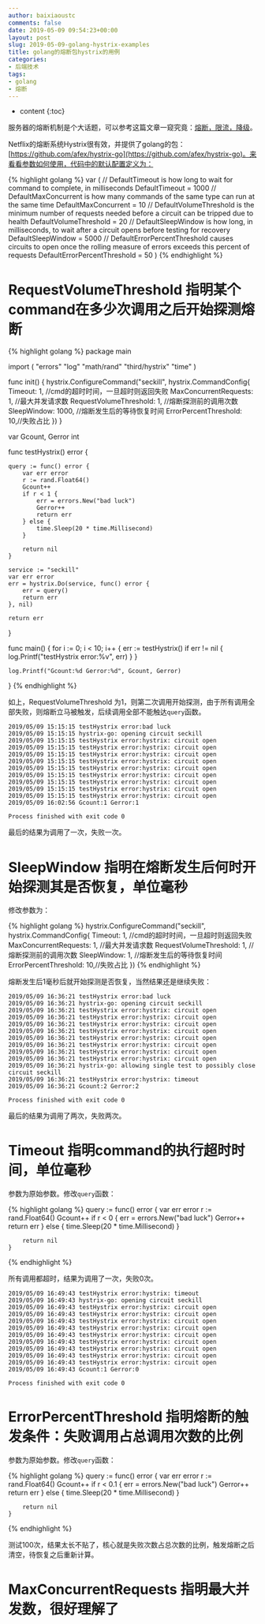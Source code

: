 ```yaml
---
author: baixiaoustc
comments: false
date: 2019-05-09 09:54:23+00:00
layout: post
slug: 2019-05-09-golang-hystrix-examples
title: golang的熔断包hystrix的用例
categories:
- 后端技术
tags:
- golang 
- 熔断
---
```


* content 
{:toc}

服务器的熔断机制是个大话题，可以参考这篇文章一窥究竟：[熔断，限流，降级](https://www.cnblogs.com/raoshaoquan/articles/6636067.html)。

Netflix的熔断系统Hystrix很有效，并提供了golang的包：[https://github.com/afex/hystrix-go](https://github.com/afex/hystrix-go)。来看看参数如何使用，代码中的默认配置定义为：

{% highlight golang %}
var (
	// DefaultTimeout is how long to wait for command to complete, in milliseconds
	DefaultTimeout = 1000
	// DefaultMaxConcurrent is how many commands of the same type can run at the same time
	DefaultMaxConcurrent = 10
	// DefaultVolumeThreshold is the minimum number of requests needed before a circuit can be tripped due to health
	DefaultVolumeThreshold = 20
	// DefaultSleepWindow is how long, in milliseconds, to wait after a circuit opens before testing for recovery
	DefaultSleepWindow = 5000
	// DefaultErrorPercentThreshold causes circuits to open once the rolling measure of errors exceeds this percent of requests
	DefaultErrorPercentThreshold = 50
)
{% endhighlight %}

# RequestVolumeThreshold 指明某个command在多少次调用之后开始探测熔断

{% highlight golang %}
package main

import (
	"errors"
	"log"
	"math/rand"
	"third/hystrix"
	"time"
)

func init() {
	hystrix.ConfigureCommand("seckill", hystrix.CommandConfig{
		Timeout:                1, //cmd的超时时间，一旦超时则返回失败
		MaxConcurrentRequests:  1, //最大并发请求数
		RequestVolumeThreshold: 1, //熔断探测前的调用次数
		SleepWindow:            1000, //熔断发生后的等待恢复时间
		ErrorPercentThreshold:  10,//失败占比
	})
}

var Gcount, Gerror int

func testHystrix() error {

	query := func() error {
		var err error
		r := rand.Float64()
		Gcount++
		if r < 1 {
			err = errors.New("bad luck")
			Gerror++
			return err
		} else {
			time.Sleep(20 * time.Millisecond)
		}

		return nil
	}

	service := "seckill"
	var err error
	err = hystrix.Do(service, func() error {
		err = query()
		return err
	}, nil)

	return err
}

func main() {
	for i := 0; i < 10; i++ {
		err := testHystrix()
		if err != nil {
			log.Printf("testHystrix error:%v", err)
		}
	}

	log.Printf("Gcount:%d Gerror:%d", Gcount, Gerror)
}
{% endhighlight %}

如上，RequestVolumeThreshold 为1，则第二次调用开始探测，由于所有调用全部失败，则熔断立马被触发，后续调用全部不能触达`query`函数。

	2019/05/09 15:15:15 testHystrix error:bad luck
	2019/05/09 15:15:15 hystrix-go: opening circuit seckill
	2019/05/09 15:15:15 testHystrix error:hystrix: circuit open
	2019/05/09 15:15:15 testHystrix error:hystrix: circuit open
	2019/05/09 15:15:15 testHystrix error:hystrix: circuit open
	2019/05/09 15:15:15 testHystrix error:hystrix: circuit open
	2019/05/09 15:15:15 testHystrix error:hystrix: circuit open
	2019/05/09 15:15:15 testHystrix error:hystrix: circuit open
	2019/05/09 15:15:15 testHystrix error:hystrix: circuit open
	2019/05/09 15:15:15 testHystrix error:hystrix: circuit open
	2019/05/09 15:15:15 testHystrix error:hystrix: circuit open
	2019/05/09 16:02:56 Gcount:1 Gerror:1
	
	Process finished with exit code 0
	
最后的结果为调用了一次，失败一次。

# SleepWindow 指明在熔断发生后何时开始探测其是否恢复，单位毫秒

修改参数为：

{% highlight golang %}
	hystrix.ConfigureCommand("seckill", hystrix.CommandConfig{
		Timeout:                1, //cmd的超时时间，一旦超时则返回失败
		MaxConcurrentRequests:  1, //最大并发请求数
		RequestVolumeThreshold: 1, //熔断探测前的调用次数
		SleepWindow:            1, //熔断发生后的等待恢复时间
		ErrorPercentThreshold:  10,//失败占比
	})
{% endhighlight %}	

熔断发生后1毫秒后就开始探测是否恢复，当然结果还是继续失败：

	2019/05/09 16:36:21 testHystrix error:bad luck
	2019/05/09 16:36:21 hystrix-go: opening circuit seckill
	2019/05/09 16:36:21 testHystrix error:hystrix: circuit open
	2019/05/09 16:36:21 testHystrix error:hystrix: circuit open
	2019/05/09 16:36:21 testHystrix error:hystrix: circuit open
	2019/05/09 16:36:21 testHystrix error:hystrix: circuit open
	2019/05/09 16:36:21 testHystrix error:hystrix: circuit open
	2019/05/09 16:36:21 testHystrix error:hystrix: circuit open
	2019/05/09 16:36:21 testHystrix error:hystrix: circuit open
	2019/05/09 16:36:21 testHystrix error:hystrix: circuit open
	2019/05/09 16:36:21 hystrix-go: allowing single test to possibly close circuit seckill
	2019/05/09 16:36:21 testHystrix error:hystrix: timeout
	2019/05/09 16:36:21 Gcount:2 Gerror:2
	
	Process finished with exit code 0
	
最后的结果为调用了两次，失败两次。	

# Timeout 指明command的执行超时时间，单位毫秒

参数为原始参数。修改`query`函数：

{% highlight golang %}
	query := func() error {
		var err error
		r := rand.Float64()
		Gcount++
		if r < 0 {
			err = errors.New("bad luck")
			Gerror++
			return err
		} else {
			time.Sleep(20 * time.Millisecond)
		}

		return nil
	}
{% endhighlight %}

所有调用都超时，结果为调用了一次，失败0次。

	2019/05/09 16:49:43 testHystrix error:hystrix: timeout
	2019/05/09 16:49:43 hystrix-go: opening circuit seckill
	2019/05/09 16:49:43 testHystrix error:hystrix: circuit open
	2019/05/09 16:49:43 testHystrix error:hystrix: circuit open
	2019/05/09 16:49:43 testHystrix error:hystrix: circuit open
	2019/05/09 16:49:43 testHystrix error:hystrix: circuit open
	2019/05/09 16:49:43 testHystrix error:hystrix: circuit open
	2019/05/09 16:49:43 testHystrix error:hystrix: circuit open
	2019/05/09 16:49:43 testHystrix error:hystrix: circuit open
	2019/05/09 16:49:43 testHystrix error:hystrix: circuit open
	2019/05/09 16:49:43 testHystrix error:hystrix: circuit open
	2019/05/09 16:49:43 Gcount:1 Gerror:0
	
	Process finished with exit code 0
	
# ErrorPercentThreshold 指明熔断的触发条件：失败调用占总调用次数的比例

参数为原始参数。修改`query`函数：

{% highlight golang %}
	query := func() error {
		var err error
		r := rand.Float64()
		Gcount++
		if r < 0.1 {
			err = errors.New("bad luck")
			Gerror++
			return err
		} else {
			time.Sleep(20 * time.Millisecond)
		}

		return nil
	}
{% endhighlight %}

测试100次，结果太长不贴了，核心就是失败次数占总次数的比例，触发熔断之后清空，待恢复之后重新计算。

# MaxConcurrentRequests 指明最大并发数，很好理解了
